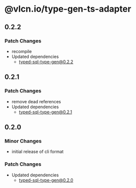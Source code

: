 # @vlcn.io/type-gen-ts-adapter

## 0.2.2

### Patch Changes

- recompile
- Updated dependencies
  - typed-sql-type-gen@0.2.2

## 0.2.1

### Patch Changes

- remove dead references
- Updated dependencies
  - typed-sql-type-gen@0.2.1

## 0.2.0

### Minor Changes

- initial release of cli format

### Patch Changes

- Updated dependencies
  - typed-sql-type-gen@0.2.0
